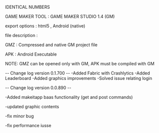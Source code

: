 IDENTICAL NUMBERS 

GAME MAKER TOOL : GAME MAKER STUDIO 1.4 (GM)

export options : html5 , Android (native)

file description :

GMZ : Compressed and native GM project file

APK : Android Executable

NOTE: GMZ can be opened only with GM, APK must be compiled with GM

-- Change log version 0.1.700 --
-Added Fabric with Crashlytics 
-Added Leaderboard
-Added graphics improvements
-Solved issue relating login

-- Change log version 0.0.890 --

-Added makeitapp baas functionality (get and post commands)

-updated graphic contents

-fix minor bug

-fix performance iusse
